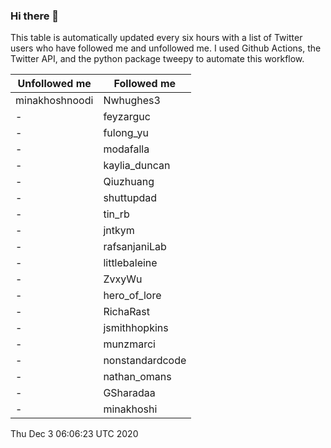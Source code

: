 ### Hi there 👋

This table is automatically updated every six hours with a list of Twitter users who have followed me and unfollowed me. I used Github Actions, the Twitter API, and the python package tweepy to automate this workflow.

| Unfollowed me |  Followed me |
| --- | --- |
|minakhoshnoodi|Nwhughes3|
|-|feyzarguc|
|-|fulong_yu|
|-|modafalla|
|-|kaylia_duncan|
|-|Qiuzhuang|
|-|shuttupdad|
|-|tin_rb|
|-|jntkym|
|-|rafsanjaniLab|
|-|littlebaleine|
|-|ZvxyWu|
|-|hero_of_lore|
|-|RichaRast|
|-|jsmithhopkins|
|-|munzmarci|
|-|nonstandardcode|
|-|nathan_omans|
|-|GSharadaa|
|-|minakhoshi|
Thu Dec  3 06:06:23 UTC 2020
